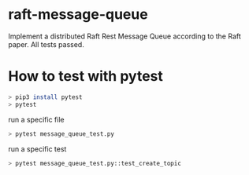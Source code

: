 # raft-message-queue
Implement a distributed Raft Rest Message Queue according to the Raft paper. All tests passed.

# How to test with pytest
```bash
> pip3 install pytest
> pytest
```

run a specific file
```bash
> pytest message_queue_test.py
```

run a specific test
```bash
> pytest message_queue_test.py::test_create_topic
```


